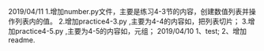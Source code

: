 2019/04/11
1.增加number.py文件，主要是练习4-3节的内容，创建数值列表并操作列表内的值。
2.增加practice4-3.py ,主要为4-4的内容如，把列表切片；
3.增加practice4-5.py ,主要为4-5的内容如，元组；
2019/04/10
1、test;
2、增加readme.
